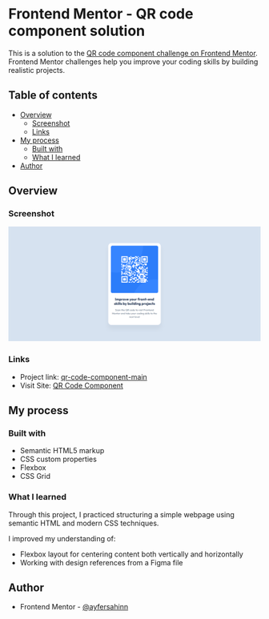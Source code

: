 # Frontend Mentor - QR code component solution

This is a solution to the [QR code component challenge on Frontend Mentor](https://www.frontendmentor.io/challenges/qr-code-component-iux_sIO_H). Frontend Mentor challenges help you improve your coding skills by building realistic projects. 

## Table of contents

- [Overview](#overview)
  - [Screenshot](#screenshot)
  - [Links](#links)
- [My process](#my-process)
  - [Built with](#built-with)
  - [What I learned](#what-i-learned) 
- [Author](#author)


## Overview

### Screenshot

![](qr-code-project.png)

### Links

- Project link: [qr-code-component-main](https://github.com/ayfersahinn/frontend-mentor-projects/tree/main/qr-code-component-main)
- Visit Site: [QR Code Component](https://ayfersahinn.github.io/frontend-mentor-projects/qr-code-component-main)

## My process

### Built with

- Semantic HTML5 markup
- CSS custom properties
- Flexbox
- CSS Grid

### What I learned
Through this project, I practiced structuring a simple webpage using semantic HTML and modern CSS techniques.

I improved my understanding of:

- Flexbox layout for centering content both vertically and horizontally
- Working with design references from a Figma file

## Author
- Frontend Mentor - [@ayfersahinn](https://www.frontendmentor.io/profile/ayfersahinn)
